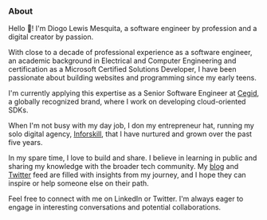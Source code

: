 ### About
Hello 👋! I'm Diogo Lewis Mesquita, a software engineer by profession and a digital creator by passion. 

With close to a decade of professional experience as a software engineer, an academic background in Electrical and Computer Engineering and certification as a Microsoft Certified Solutions Developer, I have been passionate about building websites and programming since my early teens.

I'm currently applying this expertise as a Senior Software Engineer at [Cegid](https://www.cegid.com/en/), a globally recognized brand, where I work on developing cloud-oriented SDKs. 

When I'm not busy with my day job, I don my entrepreneur hat, running my solo digital agency, [Inforskill](https://www.inforksill.com/), that I have nurtured and grown over the past five years.

In my spare time, I love to build and share. I believe in learning in public and sharing my knowledge with the broader tech community. My [blog](../blog/) and [Twitter](https://twitter.com/iamdlm) feed are filled with insights from my journey, and I hope they can inspire or help someone else on their path.

Feel free to connect with me on LinkedIn or Twitter. I'm always eager to engage in interesting conversations and potential collaborations. 
